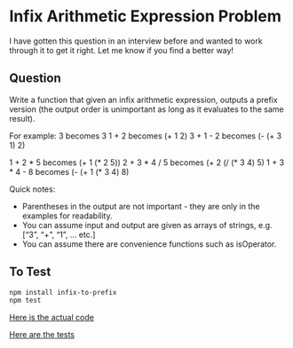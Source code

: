 # Infix Arithmetic Expression Problem

I have gotten this question in an interview before and wanted to work through
it to get it right. Let me know if you find a better way!

## Question

Write a function that given an infix arithmetic expression, outputs a prefix version (the output order is unimportant as long as it evaluates to the same result).

For example:
3                becomes     3
1 + 2            becomes     (+ 1 2)
3 + 1 - 2        becomes     (- (+ 3 1) 2)

1 + 2 * 5        becomes     (+ 1 (* 2 5))
2 + 3 * 4 / 5    becomes     (+ 2 (/ (* 3 4) 5)
1 + 3 * 4 - 8    becomes     (- (+ 1 (* 3 4) 8)

Quick notes:
- Parentheses in the output are not important - they are only in the examples for readability.
- You can assume input and output are given as arrays of strings, e.g. [“3”, “+”, “1”, … etc.]
- You can assume there are convenience functions such as isOperator.

## To Test

```bash
npm install infix-to-prefix
npm test
```

[Here is the actual code](functions.js)

[Here are the tests](test/function_tests.js)
